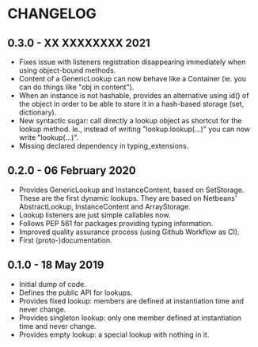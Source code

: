 CHANGELOG
=========

0.3.0 - XX XXXXXXXX 2021
------------------------

- Fixes issue with listeners registration disappearing immediately when using object-bound methods.
- Content of a GenericLookup can now behave like a Container (ie. you can do things like "obj in content").
- When an instance is not hashable, provides an alternative using id() of the object in order to be
  able to store it in a hash-based storage (set, dictionary).
- New syntactic sugar: call directly a lookup object as shortcut for the lookup method. Ie.,
  instead of writing "lookup.lookup(...)" you can now write "lookup(...)".
- Missing declared dependency in typing_extensions.

0.2.0 - 06 February 2020
------------------------

- Provides GenericLookup and InstanceContent, based on SetStorage. These are the first dynamic
  lookups. They are based on Netbeans' AbstractLookup, InstanceContent and ArrayStorage.
- Lookup listeners are just simple callables now.
- Follows PEP 561 for packages providing typing information.
- Improved quality assurance process (using Github Workflow as CI).
- First (proto-)documentation.

0.1.0 - 18 May 2019
-------------------

- Initial dump of code.
- Defines the public API for lookups.
- Provides fixed lookup: members are defined at instantiation time and never change.
- Provides singleton lookup: only one member defined at instantiation time and never change.
- Provides empty lookup: a special lookup with nothing in it.
